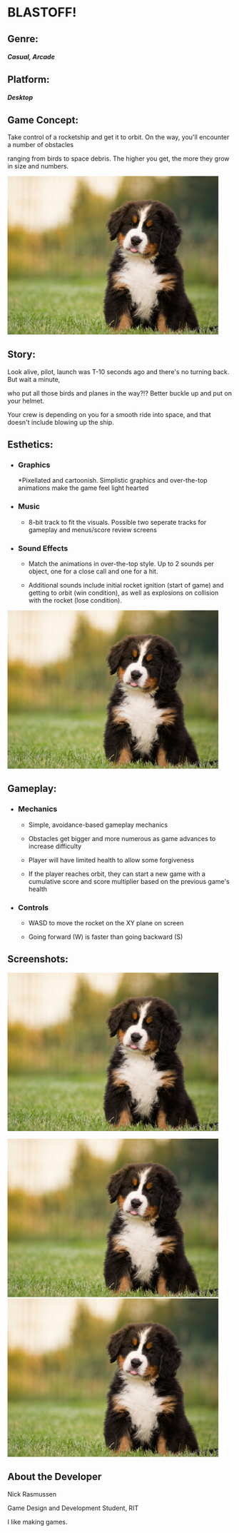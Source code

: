 # BLASTOFF!



## Genre:

##### Casual, Arcade




## Platform:

##### Desktop





## Game Concept:

Take control of a rocketship and get it to orbit. On the way, you'll encounter a number of obstacles <br />

ranging from birds to space debris. The higher you get, the more they grow in size and numbers. <br />

![placeHolderImage](media/dog.jpg)




## Story:

Look alive, pilot, launch was T-10 seconds ago and there's no turning back. But wait a minute, <br />

who put all those birds and planes in the way?!? Better buckle up and put on your helmet. <br />

Your crew is depending on you for a smooth ride into space, and that doesn't include blowing up the ship.




## Esthetics:

* ### Graphics
	
	*Pixellated and cartoonish. Simplistic graphics and over-the-top animations make the game feel light hearted

* ### Music
	
	* 8-bit track to fit the visuals. Possible two seperate tracks for gameplay and menus/score review screens

* ### Sound Effects
	
	* Match the animations in over-the-top style. Up to 2 sounds per object, one for a close call and one for a hit.
	
	* Additional sounds include initial rocket ignition (start of game) and getting to orbit (win condition), as well as explosions on collision with the rocket (lose condition).<br />

![placeHolderImage](media/dog.jpg)




## Gameplay:

* ### Mechanics
	
	* Simple, avoidance-based gameplay mechanics
	
	* Obstacles get bigger and more numerous as game advances to increase difficulty
	
	* Player will have limited health to allow some forgiveness
	
	* If the player reaches orbit, they can start a new game with a cumulative score and score multiplier based on the previous game's health

* ### Controls
	
	* WASD to move the rocket on the XY plane on screen
	
	* Going forward (W) is faster than going backward (S)




## Screenshots:

![placeHolderImage](media/dog.jpg)<br />

![placeHolderImage](media/dog.jpg)<br />
![placeHolderImage](media/dog.jpg)<br />




## About the Developer

Nick Rasmussen<br />

Game Design and Development Student, RIT<br />

I like making games.<br />